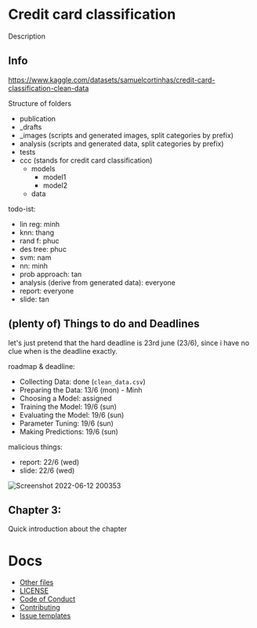 # Credit card classification
Description
<!--
![preview](https://github.com/htnminh/python-template/blob/main/docs/preview.png)


List of good files in repo:
- []()
- []()
- []()
-->

## Info
https://www.kaggle.com/datasets/samuelcortinhas/credit-card-classification-clean-data

Structure of folders
- publication
- _drafts
- _images (scripts and generated images, split categories by prefix)
- analysis (scripts and generated data, split categories by prefix)
- tests
- ccc (stands for credit card classification)
  - models
    - model1
    - model2
  - data

todo-ist:
- lin reg: minh
- knn: thang
- rand f: phuc
- des tree: phuc
- svm: nam
- nn: minh
- prob approach: tan
- analysis (derive from generated data): everyone
- report: everyone
- slide: tan
  
  
## (plenty of) Things to do and Deadlines
let's just pretend that the hard deadline is 23rd june (23/6), since i have no clue when is the deadline exactly.

roadmap & deadline:
- Collecting Data: done (`clean_data.csv`)
- Preparing the Data: 13/6 (mon) - Minh
- Choosing a Model: assigned
- Training the Model: 19/6 (sun)
- Evaluating the Model: 19/6 (sun)
- Parameter Tuning: 19/6 (sun)
- Making Predictions: 19/6 (sun)

malicious things:
- report: 22/6 (wed)
- slide: 22/6 (wed)

![Screenshot 2022-06-12 200353](https://user-images.githubusercontent.com/82358580/173234864-7df277df-e5a8-4c93-8f07-c7da328c8d27.png)

## Chapter 3:
Quick introduction about the chapter

# Docs
- [Other files]()
- [LICENSE]()
- [Code of Conduct]()
- [Contributing]()
- [Issue templates]()
